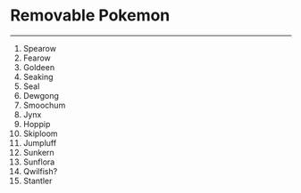 # Removable Pokemon

  ---

1. Spearow
2. Fearow
3. Goldeen
4. Seaking
5. Seal
6. Dewgong
7. Smoochum
8. Jynx
9. Hoppip
10. Skiploom
11. Jumpluff
12. Sunkern
13. Sunflora
14. Qwilfish?
15. Stantler
